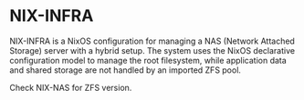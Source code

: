# NIX-INFRA

NIX-INFRA is a NixOS configuration for managing a NAS (Network Attached Storage) server with a hybrid setup. The system uses the NixOS declarative configuration model to manage the root filesystem, while application data and shared storage are not handled by an imported ZFS pool.

Check NIX-NAS for ZFS version.
